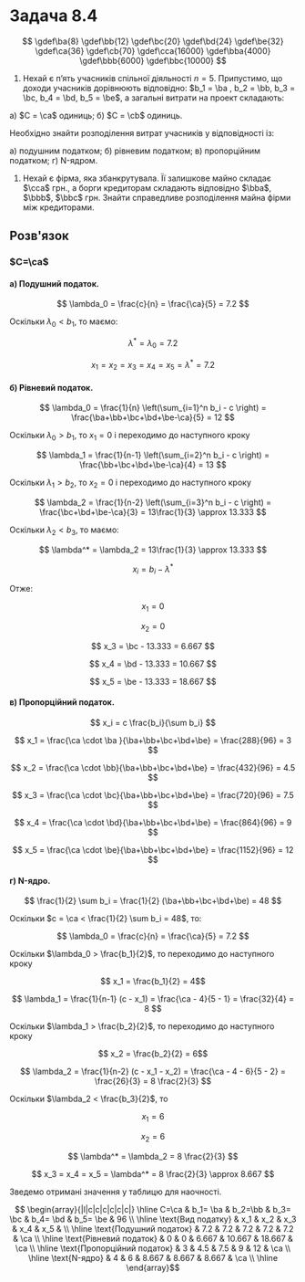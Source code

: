 # Задача 8.4

$$ \gdef\ba{8}  
 \gdef\bb{12} 
 \gdef\bc{20} 
 \gdef\bd{24} 
 \gdef\be{32} 
 \gdef\ca{36} 
 \gdef\cb{70} 
 \gdef\cca{16000} 
 \gdef\bba{4000}
 \gdef\bbb{6000}
 \gdef\bbc{10000} 
$$

1. Нехай є п’ять учасників спільної діяльності $n = 5$. Припустимо, що доходи учасників дорівнюють відповідно: $b_1 = \ba , b_2 = \bb, b_3 = \bc, b_4 = \bd, b_5 = \be$, а загальні витрати на проект складають:

а) $C = \ca$ одиниць;
б) $C = \cb$ одиниць.

Необхідно знайти розподілення витрат учасників у відповідності із:

а) подушним податком;
б) рівневим податком;
в) пропорційним податком;
г) N-ядром.

1. Нехай є фірма, яка збанкрутувала. Її залишкове майно складає $\cca$ грн., а борги кредиторам складають відповідно $\bba$, $\bbb$, $\bbc$ грн. Знайти справедливе розподілення майна фірми між кредиторами.

## Розв'язок

### $C=\ca$


#### а) Подушний податок.

$$ \lambda_0 = \frac{c}{n} = \frac{\ca}{5} = 7.2 $$

Оскільки $\lambda_0 < b_1$, то  маємо:

$$ \lambda^* = \lambda_0 = 7.2 $$

$$ x_1 = x_2 = x_3 = x_4 = x_5 = \lambda^* = 7.2 $$


#### б) Рівневий податок.

$$ \lambda_0 = \frac{1}{n} \left(\sum_{i=1}^n b_i - c \right) = \frac{\ba+\bb+\bc+\bd+\be-\ca}{5} = 12 $$

Оскільки $\lambda_0 > b_1$, то $x_1 = 0$ і переходимо до наступного кроку

$$ \lambda_1 = \frac{1}{n-1} \left(\sum_{i=2}^n b_i - c \right) = \frac{\bb+\bc+\bd+\be-\ca}{4} = 13 $$

Оскільки $\lambda_1 > b_2$, то $x_2 = 0$ і переходимо до наступного кроку

$$ \lambda_2 = \frac{1}{n-2} \left(\sum_{i=3}^n b_i - c \right) = \frac{\bc+\bd+\be-\ca}{3} = 13\frac{1}{3} \approx 13.333 $$

Оскільки $\lambda_2 < b_3$, то маємо:

$$ \lambda^* = \lambda_2 = 13\frac{1}{3} \approx 13.333 $$ 

$$ x_i = b_i - \lambda^* $$ 

Отже:

$$ x_1 = 0 $$ 

$$ x_2 = 0 $$ 

$$ x_3 = \bc - 13.333 = 6.667 $$ 

$$ x_4 = \bd - 13.333 = 10.667 $$ 

$$ x_5 = \be - 13.333 = 18.667 $$ 

#### в) Пропорційний податок.

$$ x_i = c \frac{b_i}{\sum b_i} $$ 

$$ x_1 = \frac{\ca \cdot \ba }{\ba+\bb+\bc+\bd+\be} = \frac{288}{96} = 3 $$ 

$$ x_2 = \frac{\ca \cdot \bb}{\ba+\bb+\bc+\bd+\be} = \frac{432}{96} = 4.5 $$ 

$$ x_3 = \frac{\ca \cdot \bc}{\ba+\bb+\bc+\bd+\be} = \frac{720}{96} = 7.5 $$ 

$$ x_4 = \frac{\ca \cdot \bd}{\ba+\bb+\bc+\bd+\be} = \frac{864}{96} = 9 $$ 

$$ x_5 = \frac{\ca \cdot \be}{\ba+\bb+\bc+\bd+\be} = \frac{1152}{96} = 12 $$ 

#### г) N-ядро.

$$ \frac{1}{2} \sum b_i = \frac{1}{2} (\ba+\bb+\bc+\bd+\be) = 48 $$ 

Оскільки $c = \ca < \frac{1}{2} \sum b_i = 48$, то:

$$ \lambda_0 = \frac{c}{n} = \frac{\ca}{5} = 7.2 $$

Оскільки $\lambda_0 > \frac{b_1}{2}$, то переходимо до наступного кроку

$$ x_1 = \frac{b_1}{2} = 4$$

$$ \lambda_1 = \frac{1}{n-1} (c - x_1) = \frac{\ca - 4}{5 - 1} = \frac{32}{4} = 8 $$

Оскільки $\lambda_1 > \frac{b_2}{2}$, то переходимо до наступного кроку

$$ x_2 = \frac{b_2}{2} = 6$$

$$ \lambda_2 = \frac{1}{n-2} (c - x_1 - x_2) = \frac{\ca - 4 - 6}{5 - 2} = \frac{26}{3} = 8 \frac{2}{3} $$

Оскільки $\lambda_2 < \frac{b_3}{2}$, то

$$ x_1 = 6 $$

$$ x_2 = 6 $$

$$ \lambda^* = \lambda_2 = 8 \frac{2}{3}  $$

$$ x_3 = x_4 = x_5 = \lambda^* = 8 \frac{2}{3} \approx 8.667 $$

Зведемо отримані значення у таблицю для наочності.

$$ \begin{array}{|l|c|c|c|c|c|c|} \hline
    C=\ca                        & b_1= \ba & b_2=\bb & b_3= \bc & b_4= \bd & b_5= \be & 96 \\ \hline
    \text{Вид податку}          & x_1    & x_2    & x_3     & x_4     & x_5     &    \\ \hline
    \text{Подушний податок}     & 7.2    & 7.2    & 7.2     & 7.2     & 7.2     & \ca \\ \hline
    \text{Рівневий податок}     & 0      & 0      & 6.667   & 10.667  & 18.667  & \ca \\ \hline
    \text{Пропорційний податок} & 3      & 4.5    & 7.5     & 9       & 12      & \ca \\ \hline
    \text{N-ядро}               & 4      & 6      & 8.667   & 8.667   & 8.667   & \ca \\ \hline
\end{array}$$